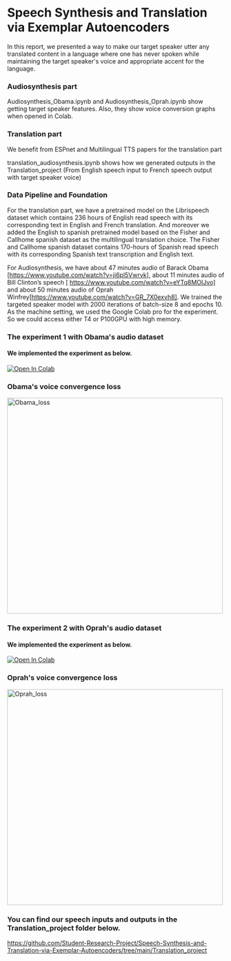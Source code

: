 # Speech Synthesis and Translation via Exemplar Autoencoders
In this report, we presented a way to make our target speaker utter any translated content in a language where one has never spoken while maintaining the target speaker's voice and appropriate accent for the language.

### Audiosynthesis part
Audiosynthesis_Obama.ipynb and Audiosynthesis_Oprah.ipynb show getting target speaker features. Also, they show voice conversion graphs when opened in Colab.

### Translation part
We benefit from ESPnet and Multilingual TTS papers for the translation part

translation_audiosynthesis.ipynb shows how we generated outputs in the Translation_project (From English speech input to French speech output with target speaker voice)

### Data Pipeline and Foundation
For the translation part, we have a pretrained model on the Librispeech dataset which contains 236 hours of English read speech with its corresponding text in English and French translation. And moreover we added the English to spanish pretrained model based on the Fisher and Callhome spanish dataset as the multilingual translation choice. The Fisher and Callhome spanish dataset contains 170-hours of Spanish read speech with its corresponding Spanish text transcription and English text. 

For Audiosynthesis, we have about 47 minutes audio of Barack Obama [https://www.youtube.com/watch?v=ji6pl5Vwrvk], about 11 minutes audio of Bill Clinton’s speech [ https://www.youtube.com/watch?v=eYTq8MOIJvo] and about 50 minutes audio of Oprah Winfrey[https://www.youtube.com/watch?v=GR_7X0exvh8]. We trained the targeted speaker model with 2000 iterations of batch-size 8 and epochs 10. As the machine setting, we used the Google Colab pro for the experiment. So we could access either T4 or P100GPU with high memory. 

### The experiment 1 with Obama's audio dataset 
#### We implemented the experiment as below. 
[![Open In Colab](https://colab.research.google.com/assets/colab-badge.svg)](https://colab.research.google.com/gist/HaukiHONDA/8ecbdf97314aad8ff92d2acef1754816/29-march_obama_02.ipynb)


### Obama's voice convergence loss
<img width="500" alt="Obama_loss" src="https://user-images.githubusercontent.com/60038634/113201994-80cc6680-926a-11eb-8c93-dc9bc881b481.png">

### The experiment 2 with Oprah's audio dataset 
#### We implemented the experiment as below. 
[![Open In Colab](https://colab.research.google.com/assets/colab-badge.svg)](https://colab.research.google.com/gist/HaukiHONDA/ad1a63158902b3e30435e72f50ebaf4c/29-march_oprah_02.ipynb)

### Oprah's voice convergence loss
<img width="500" alt="Oprah_loss" src="https://user-images.githubusercontent.com/60038634/113202034-8de95580-926a-11eb-8bd3-ede26ceb4538.png">

### You can find our speech inputs and outputs in the Translation_project folder below.
https://github.com/Student-Research-Project/Speech-Synthesis-and-Translation-via-Exemplar-Autoencoders/tree/main/Translation_project
